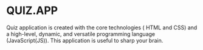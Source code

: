 # QUIZ.APP
Quiz application is created with the core technologies ( HTML and CSS) and  a high-level, dynamic, and versatile programming language (JavaScript(JS)).
This application is useful to sharp your brain.
